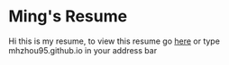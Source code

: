 <h1> Ming's Resume </h1>

<p>Hi this is my resume, to view this resume go
<a href="mhzhou95.github.io">here</a> or type mhzhou95.github.io in your address bar
